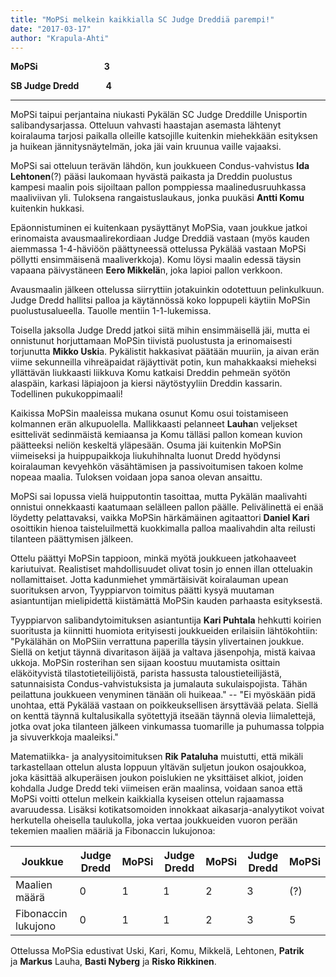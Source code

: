 ```yaml
---
title: "MoPSi melkein kaikkialla SC Judge Dreddiä parempi!"
date: "2017-03-17"
author: "Krapula-Ahti"
---
```


**MoPSi                                3**

**SB Judge Dredd             4**

* * *

MoPSi taipui perjantaina niukasti Pykälän SC Judge Dreddille Unisportin salibandysarjassa. Otteluun vahvasti haastajan asemasta lähtenyt koiralauma tarjosi paikalla olleille katsojille kuitenkin miehekkään esityksen ja huikean jännitysnäytelmän, joka jäi vain kruunua vaille vajaaksi.

MoPSi sai otteluun terävän lähdön, kun joukkueen Condus-vahvistus **Ida Lehtonen**(?) pääsi laukomaan hyvästä paikasta ja Dreddin puolustus kampesi maalin pois sijoiltaan pallon pomppiessa maalinedusruuhkassa maaliviivan yli. Tuloksena rangaistuslaukaus, jonka puukäsi **Antti Komu** kuitenkin hukkasi.

Epäonnistuminen ei kuitenkaan pysäyttänyt MoPSia, vaan joukkue jatkoi erinomaista avausmaalirekordiaan Judge Dreddiä vastaan (myös kauden aiemmassa 1-4-häviöön päättyneessä ottelussa Pykälää vastaan MoPSi pöllytti ensimmäisenä maaliverkkoja). Komu löysi maalin edessä täysin vapaana päivystäneen **Eero Mikkelä**n, joka lapioi pallon verkkoon.

Avausmaalin jälkeen ottelussa siirryttiin jotakuinkin odotettuun pelinkulkuun. Judge Dredd hallitsi palloa ja käytännössä koko loppupeli käytiin MoPSin puolustusalueella. Tauolle mentiin 1-1-lukemissa.

Toisella jaksolla Judge Dredd jatkoi siitä mihin ensimmäisellä jäi, mutta ei onnistunut horjuttamaan MoPSin tiivistä puolustusta ja erinomaisesti torjunutta **Mikko Uski**a. Pykälistit hakkasivat päätään muuriin, ja aivan erän viime sekunneilla vihreäpaidat räjäyttivät potin, kun mahakkaaksi mieheksi yllättävän liukkaasti liikkuva Komu katkaisi Dreddin pehmeän syötön alaspäin, karkasi läpiajoon ja kiersi näytöstyyliin Dreddin kassarin. Todellinen pukukoppimaali!

<!-- \[caption id="" align="alignnone" width="216"\]![](http://gdurl.com/7_TY) Mikko Uski piti torjunnoillaan jälleen MoPSia pystyssä.\[/caption\] -->

Kaikissa MoPSin maaleissa mukana osunut Komu osui toistamiseen kolmannen erän alkupuolella. Mallikkaasti pelanneet **Lauha**n veljekset esittelivät sedinmäistä kemiaansa ja Komu tälläsi pallon komean kuvion päätteeksi neliön keskeltä yläpesään. Osuma jäi kuitenkin MoPSin viimeiseksi ja huippupaikkoja liukuhihnalta luonut Dredd hyödynsi koiralauman kevyehkön väsähtämisen ja passivoitumisen takoen kolme nopeaa maalia. Tuloksen voidaan jopa sanoa olevan ansaittu.

MoPSi sai lopussa vielä huipputontin tasoittaa, mutta Pykälän maalivahti onnistui onnekkaasti kaatumaan selälleen pallon päälle. Pelivälinettä ei enää löydetty pelattavaksi, vaikka MoPSin härkämäinen agitaattori **Daniel Kari** osoittikin hienoa taisteluilmettä kuokkimalla palloa maalivahdin alta reilusti tilanteen päättymisen jälkeen.

<!-- \[caption id="" align="alignnone" width="216"\]![](http://gdurl.com/SDSd) Aggressiivinen Daniel Kari aiheutti torikokouksen ottelun loppuhetkillä.\[/caption\] -->

Ottelu päättyi MoPSin tappioon, minkä myötä joukkueen jatkohaaveet kariutuivat. Realistiset mahdollisuudet olivat tosin jo ennen illan otteluakin nollamittaiset. Jotta kadunmiehet ymmärtäisivät koiralauman upean suorituksen arvon, Tyyppiarvon toimitus päätti kysyä muutaman asiantuntijan mielipidettä kiistämättä MoPSin kauden parhaasta esityksestä.

Tyyppiarvon salibandytoimituksen asiantuntija **Kari Puhtala** hehkutti koirien suoritusta ja kiinnitti huomiota erityisesti joukkueiden erilaisiin lähtökohtiin: "Pykälähän on MoPSiin verrattuna paperilla täysin ylivertainen joukkue. Siellä on ketjut täynnä divaritason äijää ja valtava jäsenpohja, mistä kaivaa ukkoja. MoPSin rosterihan sen sijaan koostuu muutamista osittain eläköityvistä tilastotieteilijöistä, parista hassusta taloustieteilijästä, satunnaisista Condus-vahvistuksista ja jumalauta sukulaispojista. Tähän peilattuna joukkueen venyminen tänään oli huikeaa." -- "Ei myöskään pidä unohtaa, että Pykälää vastaan on poikkeuksellisen ärsyttävää pelata. Siellä on kenttä täynnä kultalusikalla syötettyjä itseään täynnä olevia liimalettejä, jotka ovat joka tilanteen jälkeen vinkumassa tuomarille ja puhumassa tolppia ja sivuverkkoja maaleiksi."

Matematiikka- ja analyysitoimituksen **Rik** **Pataluha** muistutti, että mikäli tarkastellaan ottelun alusta loppuun yltävän suljetun joukon osajoukkoa, joka käsittää alkuperäisen joukon poislukien ne yksittäiset alkiot, joiden kohdalla Judge Dredd teki viimeisen erän maalinsa, voidaan sanoa että MoPSi voitti ottelun melkein kaikkialla kyseisen ottelun rajaamassa avaruudessa. Lisäksi kotikatsomoiden innokkaat aikasarja-analyytikot voivat herkutella oheisella taulukolla, joka vertaa joukkueiden vuoron perään tekemien maalien määriä ja Fibonaccin lukujonoa:

| Joukkue | Judge Dredd | MoPSi | Judge Dredd | MoPSi | Judge Dredd | MoPSi |
| -- | -- | -- | -- | -- | -- | -- |
| Maalien määrä | 0 | 1 | 1 | 2 | 3 | (?) |
| Fibonaccin lukujono | 0 | 1 | 1 | 2 | 3 | 5 |

Ottelussa MoPSia edustivat Uski, Kari, Komu, Mikkelä, Lehtonen, **Patrik** ja **Markus** Lauha, **Basti Nyberg** ja **Risko Rikkinen**.
